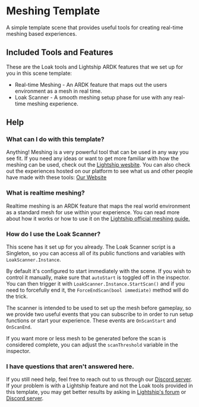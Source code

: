 # Meshing Template

A simple template scene that provides useful tools for creating real-time meshing based experiences.

## Included Tools and Features

These are the Loak tools and Lightship ARDK features that we set up for you in this scene template:

* Real-time Meshing - An ARDK feature that maps out the users environment as a mesh in real time.
* Loak Scanner - A smooth meshing setup phase for use with any real-time meshing experience.

## Help

### What can I do with this template?

Anything! Meshing is a very powerful tool that can be used in any way you see fit. If you need any ideas or want to get more familiar with how the meshing can be used, check out the [Lightship wesbite](https://lightship.dev/). You can also check out the experiences hosted on our platform to see what us and other people have made with these tools: [Our Website](https://www.loak.co/)

### What is realtime meshing?

Realtime meshing is an ARDK feature that maps the real world environment as a standard mesh for use within your experience. You can read more about how it works or how to use it on the [Lightship official meshing guide.](https://lightship.dev/guides/meshing/)

### How do I use the Loak Scanner?

This scene has it set up for you already. The Loak Scanner script is a Singleton, so you can access all of its public functions and variables with `LoakScanner.Instance`.

By default it's configured to start immediately with the scene. If you wish to control it manually, make sure that `autoStart` is toggled off in the inspector. You can then trigger it with `LoakScanner.Instance.StartScan()` and if you need to forcefully end it, the `ForceEndScan(bool immediate)` method will do the trick.

The scanner is intended to be used to set up the mesh before gameplay, so we provide two useful events that you can subscribe to in order to run setup functions or start your experience. These events are `OnScanStart` and `OnScanEnd`.

If you want more or less mesh to be generated before the scan is considered complete, you can adjust the `scanThreshold` variable in the inspector.

### I have questions that aren't answered here.

If you still need help, feel free to reach out to us through our [Discord server](https://discord.gg/y8wzR8MKKk). If your problem is with a Lightship feature and not the Loak tools provided in this template, you may get better results by asking in [Lightship's forum](https://community.lightship.dev/) or [Discord server](https://discord.gg/RM6m4nWmYp).

